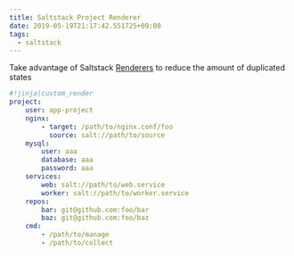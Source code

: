 ```yaml
---
title: Saltstack Project Renderer
date: 2019-05-19T21:17:42.551725+09:00
tags:
  - saltstack
---
```


Take advantage of Saltstack [Renderers] to reduce the amount of duplicated states

```yaml
#!jinja|custom_render
project:
    user: app-project
    nginx:
        - target: /path/to/nginx.conf/foo
          source: salt://path/to/source
    mysql:
        user: aaa
        database: aaa
        password: aaa
    services:
        web: salt://path/to/web.service
        worker: salt://path/to/worker.service
    repos:
        bar: git@github.com:foo/bar
        baz: git@github.com:foo/baz
    cmd:
        - /path/to/manage
        - /path/to/collect
```

[renderers]: http://docs.saltstack.com/en/latest/ref/renderers/
